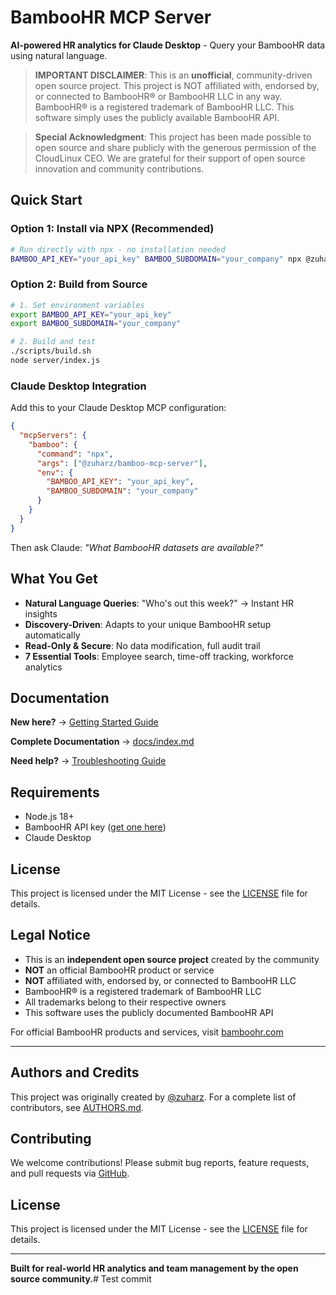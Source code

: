 # BambooHR MCP Server

**AI-powered HR analytics for Claude Desktop** - Query your BambooHR data using natural language.

> **IMPORTANT DISCLAIMER**: This is an **unofficial**, community-driven open source project. This project is NOT affiliated with, endorsed by, or connected to BambooHR® or BambooHR LLC in any way. BambooHR® is a registered trademark of BambooHR LLC. This software simply uses the publicly available BambooHR API.

> **Special Acknowledgment**: This project has been made possible to open source and share publicly with the generous permission of the CloudLinux CEO. We are grateful for their support of open source innovation and community contributions.

## Quick Start

### Option 1: Install via NPX (Recommended)

```bash
# Run directly with npx - no installation needed
BAMBOO_API_KEY="your_api_key" BAMBOO_SUBDOMAIN="your_company" npx @zuharz/bamboo-mcp-server
```

### Option 2: Build from Source

```bash
# 1. Set environment variables
export BAMBOO_API_KEY="your_api_key"
export BAMBOO_SUBDOMAIN="your_company"

# 2. Build and test
./scripts/build.sh
node server/index.js
```

### Claude Desktop Integration

Add this to your Claude Desktop MCP configuration:

```json
{
  "mcpServers": {
    "bamboo": {
      "command": "npx",
      "args": ["@zuharz/bamboo-mcp-server"],
      "env": {
        "BAMBOO_API_KEY": "your_api_key",
        "BAMBOO_SUBDOMAIN": "your_company"
      }
    }
  }
}
```

Then ask Claude: _"What BambooHR datasets are available?"_

## What You Get

- **Natural Language Queries**: "Who's out this week?" → Instant HR insights
- **Discovery-Driven**: Adapts to your unique BambooHR setup automatically
- **Read-Only & Secure**: No data modification, full audit trail
- **7 Essential Tools**: Employee search, time-off tracking, workforce analytics

## Documentation

**New here?** → [Getting Started Guide](docs/tutorials/getting-started.md)

**Complete Documentation** → [docs/index.md](docs/index.md)

**Need help?** → [Troubleshooting Guide](docs/how-to-guides/troubleshooting.md)

## Requirements

- Node.js 18+
- BambooHR API key ([get one here](https://documentation.bamboohr.com/docs))
- Claude Desktop

## License

This project is licensed under the MIT License - see the [LICENSE](LICENSE) file for details.

## Legal Notice

- This is an **independent open source project** created by the community
- **NOT** an official BambooHR product or service
- **NOT** affiliated with, endorsed by, or connected to BambooHR LLC
- BambooHR® is a registered trademark of BambooHR LLC
- All trademarks belong to their respective owners
- This software uses the publicly documented BambooHR API

For official BambooHR products and services, visit [bamboohr.com](https://www.bamboohr.com)

---

## Authors and Credits

This project was originally created by [@zuharz](https://github.com/zuharz). For a complete list of contributors, see [AUTHORS.md](AUTHORS.md).

## Contributing

We welcome contributions! Please submit bug reports, feature requests, and pull requests via [GitHub](https://github.com/zuharz/bamboo-mcp-unofficial).

## License

This project is licensed under the MIT License - see the [LICENSE](LICENSE) file for details.

---

**Built for real-world HR analytics and team management by the open source community.**# Test commit
